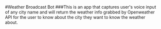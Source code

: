 #Weather Broadcast Bot
###This is an app that captures user's voice input of any city name and will return the weather info grabbed by Openweather API  for the user to know about the city they want to know the weather about.